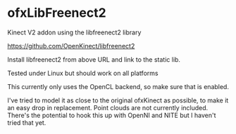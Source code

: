 # ofxLibFreenect2
Kinect V2 addon using the libfreenect2 library

https://github.com/OpenKinect/libfreenect2

Install libfreenect2 from above URL and link to the static lib.

Tested under Linux but should work on all platforms

This currently only uses the OpenCL backend, so make sure that is enabled.

I've tried to model it as close to the original ofxKinect as possible, to make it an easy drop in replacement. Point clouds are not currently included. There's the potential to hook this up with OpenNI and NITE but I haven't tried that yet.

